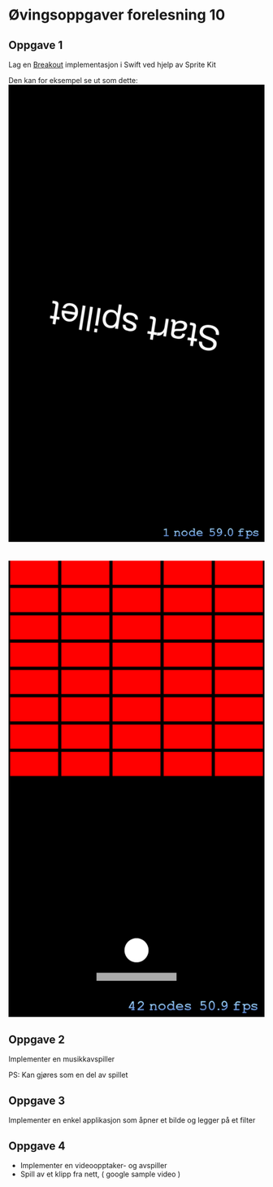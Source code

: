 Øvingsoppgaver forelesning 10
================

Oppgave 1
----------------

Lag en [Breakout](http://en.wikipedia.org/wiki/Breakout_&#40;video_game&#41;) implementasjon i Swift ved hjelp av Sprite Kit

Den kan for eksempel se ut som dette:
![](./img/start.png) <br><br><br>
![](./img/breakout.png)

Oppgave 2
----------------

Implementer en musikkavspiller

PS: Kan gjøres som en del av spillet

Oppgave 3
------------------

Implementer en enkel applikasjon som åpner et bilde og legger på et filter

Oppgave 4
----------------

- Implementer en videoopptaker- og avspiller
- Spill av et klipp fra nett, ( google sample video )


